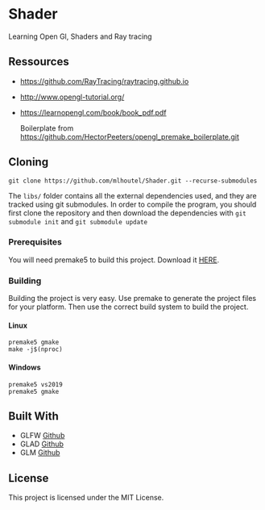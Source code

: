 # Shader

Learning Open Gl, Shaders and Ray tracing

## Ressources

- https://github.com/RayTracing/raytracing.github.io

- http://www.opengl-tutorial.org/

- https://learnopengl.com/book/book_pdf.pdf

  Boilerplate from https://github.com/HectorPeeters/opengl_premake_boilerplate.git

## Cloning

```
git clone https://github.com/mlhoutel/Shader.git --recurse-submodules
```

The `libs/` folder contains all the external dependencies used, and they are tracked using git submodules. In order to compile the program, you should first clone the repository and then download the dependencies with `git submodule init` and `git submodule update`

### Prerequisites

You will need premake5 to build this project. Download it [HERE](https://premake.github.io/download/html#v5).

### Building

Building the project is very easy. Use premake to generate the project files for your platform. Then use the correct build system to build the project.

#### Linux

```
premake5 gmake
make -j$(nproc)
```

#### Windows

```
premake5 vs2019
premake5 gmake
```

## Built With

- GLFW [Github](https://github.com/glfw/glfw)
- GLAD [Github](https://github.com/Dav1dde/glad)
- GLM [Github](https://github.com/g-truc/glm)

## License

This project is licensed under the MIT License.
